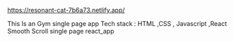 https://resonant-cat-7b6a73.netlify.app/

This Is an Gym single page app 
Tech stack  : HTML ,CSS , Javascript ,React
Smooth Scroll single page react_app

 
